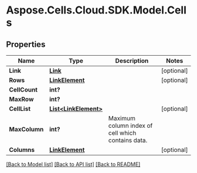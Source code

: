 # Aspose.Cells.Cloud.SDK.Model.Cells
## Properties

Name | Type | Description | Notes
------------ | ------------- | ------------- | -------------
**Link** | [**Link**](Link.md) |  | [optional] 
**Rows** | [**LinkElement**](LinkElement.md) |  | [optional] 
**CellCount** | **int?** |  | 
**MaxRow** | **int?** |  | 
**CellList** | [**List&lt;LinkElement&gt;**](LinkElement.md) |  | [optional] 
**MaxColumn** | **int?** | Maximum column index of cell which contains data.              | 
**Columns** | [**LinkElement**](LinkElement.md) |  | [optional] 

[[Back to Model list]](../README.md#documentation-for-models) [[Back to API list]](../README.md#documentation-for-api-endpoints) [[Back to README]](../README.md)

